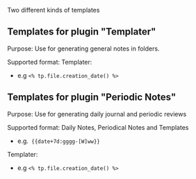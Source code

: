 Two different kinds of templates 

## Templates for plugin "Templater"
Purpose: Use for generating general notes in folders.

Supported format: 
Templater:
- e.g  `<% tp.file.creation_date() %>`

## Templates for plugin "Periodic Notes"
Purpose: Use for generating daily journal and periodic reviews

Supported format: 
Daily Notes, Periodical Notes and Templates
 - e.g.` {{date+7d:gggg-[W]ww}}`

Templater:
- e.g  `<% tp.file.creation_date() %>`

